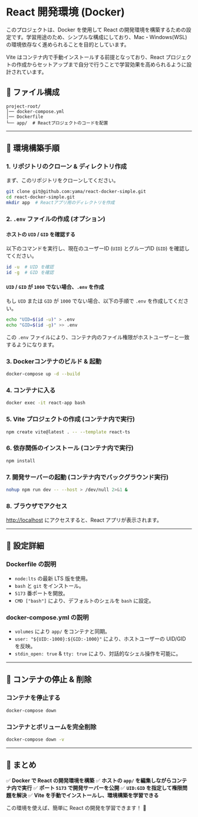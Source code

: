 # React 開発環境 (Docker)

このプロジェクトは、Docker を使用して React の開発環境を構築するための設定です。学習用途のため、シンプルな構成にしており、Mac・Windows(WSL)の環境依存なく進められることを目的としています。

Vite はコンテナ内で手動インストールする前提となっており、React プロジェクトの作成からセットアップまで自分で行うことで学習効果を高められるように設計されています。

## 📂 ファイル構成

```
project-root/
│── docker-compose.yml
│── Dockerfile
└── app/  # Reactプロジェクトのコードを配置
```

---

## 🚀 環境構築手順

### **1. リポジトリのクローン & ディレクトリ作成**

まず、このリポジトリをクローンしてください。
```sh
git clone git@github.com:yama/react-docker-simple.git
cd react-docker-simple.git
mkdir app  # Reactアプリ用のディレクトリを作成
```

### **2. `.env` ファイルの作成 (オプション)**

#### **ホストの `UID` / `GID` を確認する**
以下のコマンドを実行し、現在のユーザーID (`UID`) とグループID (`GID`) を確認してください。
```sh
id -u  # UID を確認
id -g  # GID を確認
```

#### **`UID` / `GID` が `1000` でない場合、`.env` を作成**
もし `UID` または `GID` が `1000` でない場合、以下の手順で `.env` を作成してください。

```sh
echo "UID=$(id -u)" > .env
echo "GID=$(id -g)" >> .env
```

この `.env` ファイルにより、コンテナ内のファイル権限がホストユーザーと一致するようになります。

### **3. Dockerコンテナのビルド & 起動**

```sh
docker-compose up -d --build
```

### **4. コンテナに入る**

```sh
docker exec -it react-app bash
```

### **5. Vite プロジェクトの作成 (コンテナ内で実行)**

```sh
npm create vite@latest . -- --template react-ts
```

### **6. 依存関係のインストール (コンテナ内で実行)**

```sh
npm install
```

### **7. 開発サーバーの起動 (コンテナ内でバックグラウンド実行)**

```sh
nohup npm run dev -- --host > /dev/null 2>&1 &
```

### **8. ブラウザでアクセス**

[http://localhost](http://localhost) にアクセスすると、React アプリが表示されます。

---

## 🔧 設定詳細

### **Dockerfile の説明**

- `node:lts` の最新 LTS 版を使用。
- `bash` と `git` をインストール。
- `5173` 番ポートを開放。
- `CMD ["bash"]` により、デフォルトのシェルを `bash` に設定。

### **docker-compose.yml の説明**

- `volumes` により `app/` をコンテナと同期。
- `user: "${UID:-1000}:${GID:-1000}"` により、ホストユーザーの UID/GID を反映。
- `stdin_open: true` & `tty: true` により、対話的なシェル操作を可能に。

---

## 🛑 コンテナの停止 & 削除

### **コンテナを停止する**

```sh
docker-compose down
```

### **コンテナとボリュームを完全削除**

```sh
docker-compose down -v
```

---

## 🎯 まとめ

✅ **Docker で React の開発環境を構築**
✅ **ホストの `app/` を編集しながらコンテナ内で実行**
✅ **ポート `5173` で開発サーバーを公開**
✅ **`UID:GID` を指定して権限問題を解決**
✅ **Vite を手動でインストールし、環境構築を学習できる**

この環境を使えば、簡単に React の開発を学習できます！ 🚀

